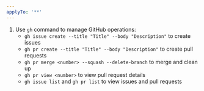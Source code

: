 ```yaml
---
applyTo: '**'
---
```


1. Use `gh` command to manage GitHub operations:
   - `gh issue create --title "Title" --body "Description"` to create issues
   - `gh pr create --title "Title" --body "Description"` to create pull requests
   - `gh pr merge <number> --squash --delete-branch` to merge and clean up
   - `gh pr view <number>` to view pull request details
   - `gh issue list` and `gh pr list` to view issues and pull requests
